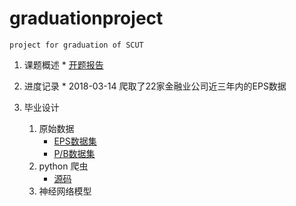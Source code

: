 # graduationproject
	project for graduation of SCUT
1.	课题概述
		* [开题报告](https://github.com/another1s/graduationproject/tree/master/%E6%8A%A5%E5%91%8A%E4%B9%A6)
2. 进度记录
		* 2018-03-14 爬取了22家金融业公司近三年内的EPS数据

3. 毕业设计
	1. 原始数据
		* [EPS数据集](https://github.com/another1s/graduationproject/blob/master/database/eps_value.md)
		* [P/B数据集](https://github.com/another1s/graduationproject/blob/master/database/pb_ratio.md)
	2. python 爬虫
		* [源码](https://github.com/another1s/graduationproject/blob/master/python_code/spider.py)
	3. 神经网络模型
		